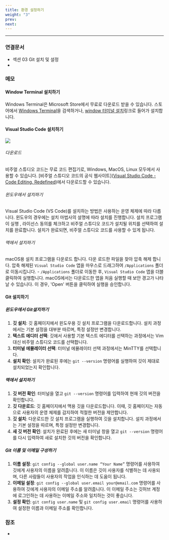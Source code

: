 ```yaml
---
title: 환경 설정하기
weight: "3"
prev: 
next:
---
```

---

### 연결문서
- 섹션 03 Git 설치 및 설정
- 


### 메모
#### Window Terminal 설치하기
 Windows Terminal은 Microsoft Store에서 무료로 다운로드 받을 수 있습니다. 스토어에서 [Windows Terminal](https://www.microsoft.com/store/productId/9N0DX20HK701?ocid=pdpshare)을 검색하거나, [window 터미널 설치](https://learn.microsoft.com/ko-kr/windows/terminal/install)링크로 들어가 설치합니다.

#### Visual Studio Code 설치하기
![](https://i.imgur.com/UyQUwiU.png)

###### 다운로드
비주얼 스튜디오 코드는 무료 코드 편집기로, Windows, MacOS, Linux 모두에서 사용할 수 있습니다. [비주얼 스튜디오 코드의 공식 웹사이트]([Visual Studio Code - Code Editing. Redefined](https://code.visualstudio.com/))에서 다운로드할 수 있습니다. 

###### 윈도우에서 설치하기
Visual Studio Code (VS Code)를 설치하는 방법은 사용하는 운영 체제에 따라 다릅니다. 윈도우의 경우에는 설치 마법사의 설명에 따라 설치를 진행합니다. 설치 프로그램이 실행 , 라이선스 동의를 체크하고 비주얼 스튜디오 코드가 설치될 위치를 선택하여 설치를 완료합니다. 설치가 완료되면, 비주얼 스튜디오 코드를 사용할 수 있게 됩니다.

###### 맥에서 설치하기
macOS용 설치 프로그램을 다운로드 합니다. 다운 로드한 파일을 찾아 압축 해제 합니다. 압축 해제된 `Visual Studio Code` 앱을 마우스로 드래그하여 `/Applications` 폴더로 이동시킵니다. - `/Applications` 폴더로 이동한 후, `Visual Studio Code` 앱을 더블 클릭하여 실행합니다. macOS에서는 다운로드한 앱을 처음 실행할 때 보안 경고가 나타날 수 있습니다. 이 경우, 'Open' 버튼을 클릭하여 실행을 승인합니다.

#### Git 설치하기
##### 윈도우에서 Git설치하기
1. **깃 설치**: 깃 홈페이지에서 윈도우용 깃 설치 프로그램을 다운로드합니다. 설치 과정에서는 기본 설정을 대부분 따르며, 특정 설정만 변경합니다.
2. **텍스트 에디터 선택**: 깃에서 사용할 기본 텍스트 에디터를 선택하는 과정에서는 Vim 대신 비주얼 스튜디오 코드를 선택합니다.
3. **터미널 에뮬레이터 선택**: 터미널 에뮬레이터 선택 과정에서는 MinTTY를 선택합니다.
4. **설치 확인**: 설치가 완료된 후에는 `git --version` 명령어를 실행하여 깃이 제대로 설치되었는지 확인합니다.

#####  맥에서 설치하기
1. **깃 버전 확인**: 터미널을 열고 `git --version` 명령어를 입력하여 현재 깃의 버전을 확인합니다.
2. **깃 다운로드**: 깃 홈페이지에서 맥용 깃을 다운로드합니다. 이때, 깃 홈페이지는 자동으로 사용자의 운영 체제를 감지하여 적절한 버전을 제안합니다.
3. **깃 설치**: 다운로드한 깃 설치 프로그램을 실행하여 깃을 설치합니다. 설치 과정에서는 기본 설정을 따르며, 특정 설정만 변경합니다.
4. **새 깃 버전 확인**: 설치가 완료된 후에는 새 터미널 창을 열고 `git --version` 명령어를 다시 입력하여 새로 설치한 깃의 버전을 확인합니다.

##### Git 이름 및 이메일 구성하기
1. **이름 설정**: `git config --global user.name “Your Name”` 명령어를 사용하여 깃에게 사용자의 이름을 알려줍니다. 이 이름은 깃이 사용자를 식별하는 데 사용되며, 다른 사람들이 사용자의 작업을 인식하는 데 도움이 됩니다.
2. **이메일 설정**: `git config --global user.email your@email.com` 명령어를 사용하여 깃에게 사용자의 이메일 주소를 알려줍니다. 이 이메일 주소는 깃허브 계정에 로그인하는 데 사용하는 이메일 주소와 일치하는 것이 좋습니다.
3. **설정 확인**: `git config user.name` 및 `git config user.email` 명령어를 사용하여 설정한 이름과 이메일 주소를 확인합니다.

### 참조
- 